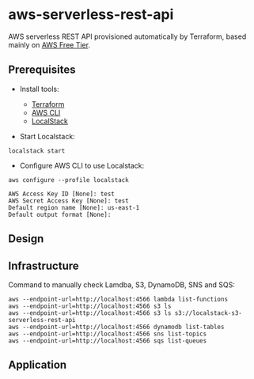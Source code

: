 # aws-serverless-rest-api

AWS serverless REST API provisioned automatically by Terraform, based mainly on [AWS Free Tier](https://aws.amazon.com/free/).

## Prerequisites

* Install tools:
  * [Terraform](https://learn.hashicorp.com/tutorials/terraform/install-cli)
  * [AWS CLI](https://docs.aws.amazon.com/cli/latest/userguide/getting-started-install.html)
  * [LocalStack](https://docs.localstack.cloud/get-started/#localstack-cli)

* Start Localstack:

```
localstack start
```

* Configure AWS CLI to use Localstack:

```
aws configure --profile localstack

AWS Access Key ID [None]: test
AWS Secret Access Key [None]: test
Default region name [None]: us-east-1
Default output format [None]:
```

## Design

## Infrastructure

Command to manually check Lamdba, S3, DynamoDB, SNS and SQS:

```
aws --endpoint-url=http://localhost:4566 lambda list-functions
aws --endpoint-url=http://localhost:4566 s3 ls
aws --endpoint-url=http://localhost:4566 s3 ls s3://localstack-s3-serverless-rest-api
aws --endpoint-url=http://localhost:4566 dynamodb list-tables
aws --endpoint-url=http://localhost:4566 sns list-topics
aws --endpoint-url=http://localhost:4566 sqs list-queues
```

## Application
